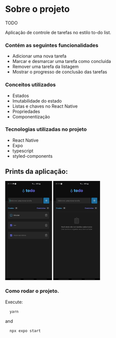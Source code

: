 # Sobre o projeto
TODO

Aplicação de controle de tarefas no estilo to-do list.

### Contém as seguintes funcionalidades

- Adicionar uma nova tarefa
- Marcar e desmarcar uma tarefa como concluída
- Remover uma tarefa da listagem
- Mostrar o progresso de conclusão das tarefas

### Conceitos utilizados

- Estados
- Imutabilidade do estado
- Listas e chaves no React Native
- Propriedades
- Componentização

### Tecnologias utilizadas no projeto

- React Native
- Expo
- typescript
- styled-components

## Prints da aplicação:

<div>
    <img src="./assets/image1.jpeg" width="30%" alt="">
    <img src="./assets/image2.jpeg" width="30%" alt="">
</div>
 
### Como rodar o projeto.

Execute:
```bash
  yarn
```
and
```bash
  npx expo start
```
